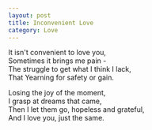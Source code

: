 ```yaml
---
layout: post
title: Inconvenient Love
category: Love
---
```


It isn't convenient to love you,  
Sometimes it brings me pain -  
The struggle to get what I think I lack,  
That Yearning for safety or gain.


Losing the joy of the moment,  
I grasp at dreams that came,  
Then I let them go, hopeless and grateful,  
And I love you, just the same.